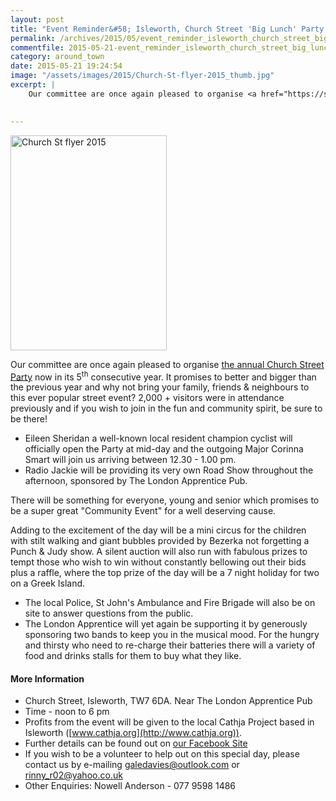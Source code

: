 ```yaml
---
layout: post
title: "Event Reminder&#58; Isleworth, Church Street 'Big Lunch' Party 2015 - 6 June 2015"
permalink: /archives/2015/05/event_reminder_isleworth_church_street_big_lunch_p.html
commentfile: 2015-05-21-event_reminder_isleworth_church_street_big_lunch_p
category: around_town
date: 2015-05-21 19:24:54
image: "/assets/images/2015/Church-St-flyer-2015_thumb.jpg"
excerpt: |
    Our committee are once again pleased to organise <a href="https://stmargarets.london/event/fair/200705145014">the annual Church Street Party</a> now in its 5<sup>th</sup> consecutive year.  It promises to better and bigger than the previous year and why not bring your family, friends & neighbours to this ever popular street event?   2,000 + visitors were in attendance previously and if you wish to join in the fun and community spirit, be sure to be there!
    

---
```


<a href="/assets/images/2015/Church-St-flyer-2015.jpg" title="See larger version of - Church St flyer 2015"><img src="/assets/images/2015/Church-St-flyer-2015_thumb.jpg" width="250" height="344" alt="Church St flyer 2015" class="photo right" /></a>

Our committee are once again pleased to organise [the annual Church Street Party](/event/fair/200705145014) now in its 5<sup>th</sup> consecutive year. It promises to better and bigger than the previous year and why not bring your family, friends & neighbours to this ever popular street event? 2,000 + visitors were in attendance previously and if you wish to join in the fun and community spirit, be sure to be there!

-   Eileen Sheridan a well-known local resident champion cyclist will officially open the Party at mid-day and the outgoing Major Corinna Smart will join us arriving between 12.30 - 1.00 pm.
-   Radio Jackie will be providing its very own Road Show throughout the afternoon, sponsored by The London Apprentice Pub.

There will be something for everyone, young and senior which promises to be a super great "Community Event" for a well deserving cause.

Adding to the excitement of the day will be a mini circus for the children with stilt walking and giant bubbles provided by Bezerka not forgetting a Punch & Judy show. A silent auction will also run with fabulous prizes to tempt those who wish to win without constantly bellowing out their bids plus a raffle, where the top prize of the day will be a 7 night holiday for two on a Greek Island.

-   The local Police, St John's Ambulance and Fire Brigade will also be on site to answer questions from the public.
-   The London Apprentice will yet again be supporting it by generously sponsoring two bands to keep you in the musical mood. For the hungry and thirsty who need to re-charge their batteries there will a variety of food and drinks stalls for them to buy what they like.

#### More Information

-   Church Street, Isleworth, TW7 6DA. Near The London Apprentice Pub
-   Time - noon to 6 pm
-   Profits from the event will be given to the local Cathja Project based in Isleworth ([www.cathja.org](http://www.cathja.org)).
-   Further details can be found out on [our Facebook Site](https://www.facebook.com/ChurchStreetPartyIsleworth)
-   If you wish to be a volunteer to help out on this special day, please contact us by e-mailing <galedavies@outlook.com> or <rinny_r02@yahoo.co.uk>
-   Other Enquiries: Nowell Anderson - 077 9598 1486
